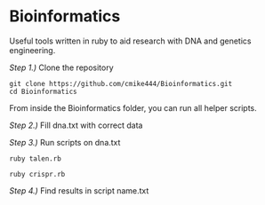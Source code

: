 # Bioinformatics
Useful tools written in ruby to aid research with DNA and genetics engineering.

*Step 1.)* Clone the repository 

    git clone https://github.com/cmike444/Bioinformatics.git
    cd Bioinformatics

From inside the Bioinformatics folder, you can run all helper scripts.

*Step 2.)* Fill dna.txt with correct data

*Step 3.)* Run scripts on dna.txt
  
    ruby talen.rb

    ruby crispr.rb

*Step 4.)* Find results in script name.txt
